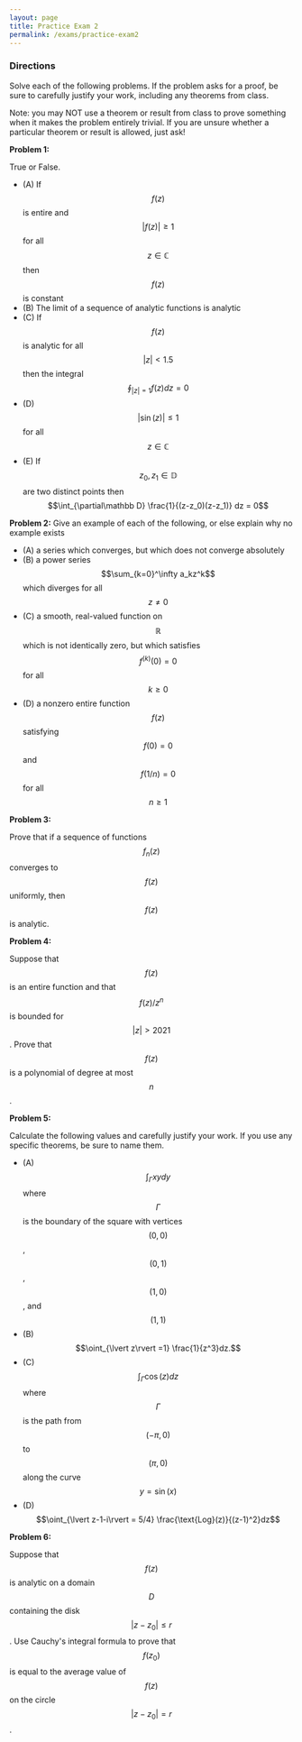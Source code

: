 ```yaml
---
layout: page
title: Practice Exam 2
permalink: /exams/practice-exam2
---
```


### Directions
Solve each of the following problems. If the problem asks for a proof, be sure to carefully justify your work, including any theorems from class.

Note: you may NOT use a theorem or result from class to prove something when it makes the problem entirely trivial. If you are unsure whether a particular theorem or result is allowed, just ask!

**Problem 1:** 

True or False.
* (A) If $$f(z)$$ is entire and $$\lvert f(z)\rvert\geq 1$$ for all $$z\in\mathbb C$$ then $$f(z)$$ is constant
* (B) The limit of a sequence of analytic functions is analytic
* (C) If $$f(z)$$ is analytic for all $$\lvert z\rvert <1.5$$ then the integral $$\oint_{\lvert z\rvert=1} f(z)dz = 0$$
* (D) $$\lvert \sin(z)\vert\leq 1$$ for all $$z\in \mathbb C$$
* (E) If $$z_0,z_1\in\mathbb D$$ are two distinct points then $$\int_{\partial\mathbb D} \frac{1}{(z-z_0)(z-z_1)} dz = 0$$

**Problem 2:** 
Give an example of each of the following, or else explain why no example exists

* (A) a series which converges, but which does not converge absolutely
* (B) a power series $$\sum_{k=0}^\infty a_kz^k$$ which diverges for all $$z\neq 0$$
* (C) a smooth, real-valued function on $$\mathbb R$$ which is not identically zero, but which satisfies $$f^{(k)}(0) = 0$$ for all $$k\geq 0$$
* (D) a nonzero entire function $$f(z)$$ satisfying $$f(0) = 0$$ and $$f(1/n)=0$$ for all $$n\geq 1$$

**Problem 3:**

Prove that if a sequence of functions $$f_n(z)$$ converges to $$f(z)$$ uniformly, then $$f(z)$$ is analytic.

**Problem 4:**

Suppose that $$f(z)$$ is an entire function and that $$f(z)/z^n$$ is bounded for $$\lvert z\rvert >2021$$.  Prove that $$f(z)$$ is a polynomial of degree at most $$n$$.

**Problem 5:**

Calculate the following values and carefully justify your work.  If you use any specific theorems, be sure to name them.

* (A) $$\int_{\Gamma} xydy$$ where $$\Gamma$$ is the boundary of the square with vertices $$(0,0)$$, $$(0,1)$$, $$(1,0)$$, and $$(1,1)$$
* (B) $$\oint_{\lvert z\rvert =1} \frac{1}{z^3}dz.$$
* (C) $$\int_{\Gamma} \cos(z)dz$$ where $$\Gamma$$ is the path from $$(-\pi,0)$$ to $$(\pi,0)$$ along the curve $$y=\sin(x)$$
* (D) $$\oint_{\lvert z-1-i\rvert = 5/4} \frac{\text{Log}(z)}{(z-1)^2}dz$$

**Problem 6:**

Suppose that $$f(z)$$ is analytic on a domain $$D$$ containing the disk $$\lvert z-z_0\rvert\leq r$$.
Use Cauchy's integral formula to prove that $$f(z_0)$$ is equal to the average value of $$f(z)$$ on the circle $$\lvert z-z_0\rvert = r$$.


